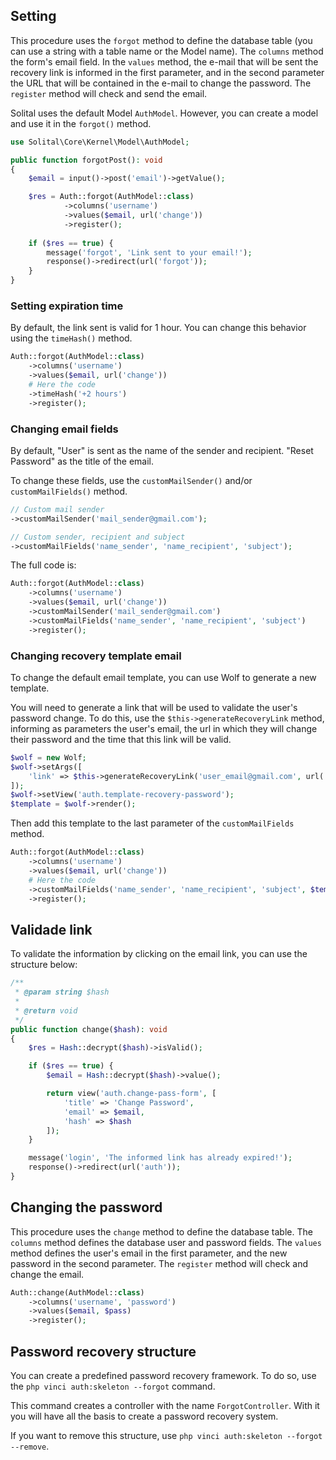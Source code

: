 ## Setting

This procedure uses the `forgot` method to define the database table (you can use a string with a table name or the Model name). The `columns` method the form's email field. In the `values` method, the e-mail that will be sent the recovery link is informed in the first parameter, and in the second parameter the URL that will be contained in the e-mail to change the password. The `register` method will check and send the email.

Solital uses the default Model `AuthModel`. However, you can create a model and use it in the `forgot()` method.

```php
use Solital\Core\Kernel\Model\AuthModel;

public function forgotPost(): void
{
    $email = input()->post('email')->getValue();

    $res = Auth::forgot(AuthModel::class)
            ->columns('username')
            ->values($email, url('change'))
            ->register();
    
    if ($res == true) {
        message('forgot', 'Link sent to your email!');
        response()->redirect(url('forgot'));
    }
}
```

### Setting expiration time

By default, the link sent is valid for 1 hour. You can change this behavior using the `timeHash()` method.

```php
Auth::forgot(AuthModel::class)
    ->columns('username')
    ->values($email, url('change'))
    # Here the code
    ->timeHash('+2 hours')
    ->register();
```

### Changing email fields

By default, "User" is sent as the name of the sender and recipient. "Reset Password" as the title of the email.

To change these fields, use the `customMailSender()` and/or `customMailFields()` method.

```php
// Custom mail sender
->customMailSender('mail_sender@gmail.com');

// Custom sender, recipient and subject
->customMailFields('name_sender', 'name_recipient', 'subject');
```

The full code is:

```php
Auth::forgot(AuthModel::class)
    ->columns('username')
    ->values($email, url('change'))
    ->customMailSender('mail_sender@gmail.com')
    ->customMailFields('name_sender', 'name_recipient', 'subject')
    ->register();
```

### Changing recovery template email

To change the default email template, you can use Wolf to generate a new template.

You will need to generate a link that will be used to validate the user's password change. To do this, use the `$this->generateRecoveryLink` method, informing as parameters the user's email, the url in which they will change their password and the time that this link will be valid.

```php
$wolf = new Wolf;
$wolf->setArgs([
    'link' => $this->generateRecoveryLink('user_email@gmail.com', url('change'), '+2 hours')
]);
$wolf->setView('auth.template-recovery-password');
$template = $wolf->render();
```

Then add this template to the last parameter of the `customMailFields` method.

```php
Auth::forgot(AuthModel::class)
    ->columns('username')
    ->values($email, url('change'))
    # Here the code
    ->customMailFields('name_sender', 'name_recipient', 'subject', $template)
    ->register();
```

## Validade link

To validate the information by clicking on the email link, you can use the structure below:

```php
/**
 * @param string $hash
 * 
 * @return void
 */
public function change($hash): void
{
    $res = Hash::decrypt($hash)->isValid();

    if ($res == true) {
        $email = Hash::decrypt($hash)->value();

        return view('auth.change-pass-form', [
            'title' => 'Change Password',
            'email' => $email,
            'hash' => $hash
        ]);
    }

    message('login', 'The informed link has already expired!');
    response()->redirect(url('auth'));
}
```

## Changing the password

This procedure uses the `change` method to define the database table. The `columns` method defines the database user and password fields. The `values` method defines the user's email in the first parameter, and the new password in the second parameter. The `register` method will check and change the email.

```php
Auth::change(AuthModel::class)
    ->columns('username', 'password')
    ->values($email, $pass)
    ->register();
```

## Password recovery structure

You can create a predefined password recovery framework. To do so, use the `php vinci auth:skeleton --forgot` command.

This command creates a controller with the name `ForgotController`. With it you will have all the basis to create a password recovery system.

If you want to remove this structure, use `php vinci auth:skeleton --forgot --remove`.